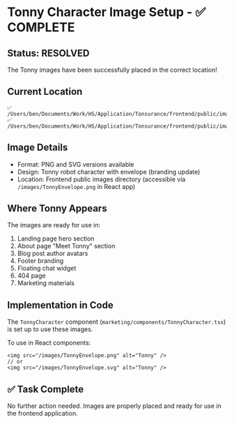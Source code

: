 # Tonny Character Image Setup - ✅ COMPLETE

## Status: RESOLVED

The Tonny images have been successfully placed in the correct location!

## Current Location
```
✅ /Users/ben/Documents/Work/HS/Application/Tonsurance/frontend/public/images/TonnyEnvelope.png
✅ /Users/ben/Documents/Work/HS/Application/Tonsurance/frontend/public/images/TonnyEnvelope.svg
```

## Image Details
- Format: PNG and SVG versions available
- Design: Tonny robot character with envelope (branding update)
- Location: Frontend public images directory (accessible via `/images/TonnyEnvelope.png` in React app)

## Where Tonny Appears
The images are ready for use in:
1. Landing page hero section
2. About page "Meet Tonny" section
3. Blog post author avatars
4. Footer branding
5. Floating chat widget
6. 404 page
7. Marketing materials

## Implementation in Code
The `TonnyCharacter` component (`marketing/components/TonnyCharacter.tsx`) is set up to use these images.

To use in React components:
```tsx
<img src="/images/TonnyEnvelope.png" alt="Tonny" />
// or
<img src="/images/TonnyEnvelope.svg" alt="Tonny" />
```

## ✅ Task Complete
No further action needed. Images are properly placed and ready for use in the frontend application.
